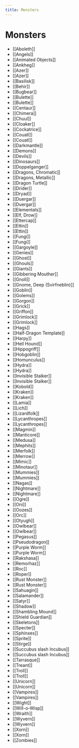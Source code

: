 ---title: Monsters---
# Monsters
- [[Aboleth]]
- [[Angels]]
- [[Animated Objects]]
- [[Ankheg]]
- [[Azer]]
- [[Azer]]
- [[Basilisk]]
- [[Behir]]
- [[Bugbear]]
- [[Bulette]]
- [[Bulette]]
- [[Centaur]]
- [[Chimera]]
- [[Chuul]]
- [[Cloaker]]
- [[Cockatrice]]
- [[Couatl]]
- [[Couatl]]
- [[Darkmantle]]
- [[Demons]]
- [[Devils]]
- [[Dinosaurs]]
- [[Doppelganger]]
- [[Dragons, Chromatic]]
- [[Dragons, Metallic]]
- [[Dragon Turtle]]
- [[Drider]]
- [[Dryad]]
- [[Duergar]]
- [[Duergar]]
- [[Elementals]]
- [[Elf, Drow]]
- [[Ettercap]]
- [[Ettin]]
- [[Ettin]]
- [[Fungi]]
- [[Fungi]]
- [[Gargoyle]]
- [[Genies]]
- [[Ghost]]
- [[Ghouls]]
- [[Giants]]
- [[Gibbering Mouther]]
- [[Gnoll]]
- [[Gnome, Deep (Svirfneblin)]]
- [[Goblin]]
- [[Golems]]
- [[Gorgon]]
- [[Grick]]
- [[Griffon]]
- [[Grimlock]]
- [[Grimlock]]
- [[Hags]]
- [[Half-Dragon Template]]
- [[Harpy]]
- [[Hell Hound]]
- [[Hippogriff]]
- [[Hobgoblin]]
- [[Homunculus]]
- [[Hydra]]
- [[Hydra]]
- [[Invisible Stalker]]
- [[Invisible Stalker]]
- [[Kobold]]
- [[Kraken]]
- [[Kraken]]
- [[Lamia]]
- [[Lich]]
- [[Lizardfolk]]
- [[Lycanthropes]]
- [[Lycanthropes]]
- [[Magmin]]
- [[Manticore]]
- [[Medusa]]
- [[Mephits]]
- [[Merfolk]]
- [[Merrow]]
- [[Mimic]]
- [[Minotaur]]
- [[Mummies]]
- [[Mummies]]
- [[Nagas]]
- [[Nightmare]]
- [[Nightmare]]
- [[Ogre]]
- [[Oni]]
- [[Oozes]]
- [[Orc]]
- [[Otyugh]]
- [[Owlbear]]
- [[Owlbear]]
- [[Pegasus]]
- [[Pseudodragon]]
- [[Purple Worm]]
- [[Purple Worm]]
- [[Rakshasa]]
- [[Remorhaz]]
- [[Roc]]
- [[Roper]]
- [[Rust Monster]]
- [[Rust Monster]]
- [[Sahuagin]]
- [[Salamander]]
- [[Satyr]]
- [[Shadow]]
- [[Shambling Mound]]
- [[Shield Guardian]]
- [[Skeletons]]
- [[Specter]]
- [[Sphinxes]]
- [[Sprite]]
- [[Stirge]]
- [[Succubus slash Incubus]]
- [[Succubus slash Incubus]]
- [[Tarrasque]]
- [[Treant]]
- [[Troll]]
- [[Troll]]
- [[Unicorn]]
- [[Unicorn]]
- [[Vampires]]
- [[Vampires]]
- [[Wight]]
- [[Will-o-Wisp]]
- [[Wraith]]
- [[Wyvern]]
- [[Wyvern]]
- [[Xorn]]
- [[Xorn]]
- [[Zombies]]
